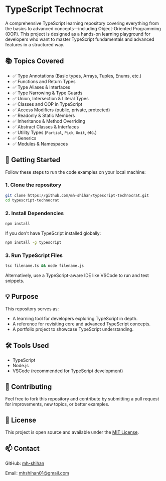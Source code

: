 # TypeScript Technocrat

A comprehensive TypeScript learning repository covering everything from the basics to advanced concepts—including Object-Oriented Programming (OOP). This project is designed as a hands-on learning playground for developers who want to master TypeScript fundamentals and advanced features in a structured way.

## 📚 Topics Covered

- ✅ Type Annotations (Basic types, Arrays, Tuples, Enums, etc.)
- ✅ Functions and Return Types
- ✅ Type Aliases & Interfaces
- ✅ Type Narrowing & Type Guards
- ✅ Union, Intersection & Literal Types
- ✅ Classes and OOP in TypeScript
- ✅ Access Modifiers (public, private, protected)
- ✅ Readonly & Static Members
- ✅ Inheritance & Method Overriding
- ✅ Abstract Classes & Interfaces
- ✅ Utility Types (`Partial`, `Pick`, `Omit`, etc.)
- ✅ Generics
- ✅ Modules & Namespaces

## 🚀 Getting Started

Follow these steps to run the code examples on your local machine:

### 1. Clone the repository

```bash
git clone https://github.com/mh-shihan/typescript-technocrat.git
cd typescript-technocrat
```

### 2. Install Dependencies

```bash
npm install
```

If you don't have TypeScript installed globally:

```bash
npm install -g typescript
```

### 3. Run TypeScript Files

```bash
tsc filename.ts && node filename.js
```

Alternatively, use a TypeScript-aware IDE like VSCode to run and test snippets.

## 💡 Purpose

This repository serves as:

- A learning tool for developers exploring TypeScript in depth.
- A reference for revisiting core and advanced TypeScript concepts.
- A portfolio project to showcase TypeScript understanding.

## 🛠 Tools Used

- TypeScript
- Node.js
- VSCode (recommended for TypeScript development)

## 🤝 Contributing

Feel free to fork this repository and contribute by submitting a pull request for improvements, new topics, or better examples.

## 📜 License

This project is open source and available under the  [MIT License](LICENSE).

## 📫 Contact

GitHub: [mh-shihan](https://github.com/mh-shihan)

Email: mhshihan01@gmail.com
